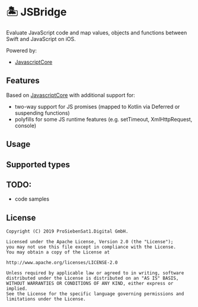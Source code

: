 🏝 JSBridge
===============

Evaluate JavaScript code and map values, objects and functions between Swift and JavaScript on iOS.  

Powered by:
- [JavascriptCore][JavascriptCore]


## Features

Based on [JavascriptCore][JavascriptCore] with additional support for:
 * two-way support for JS promises (mapped to Kotlin via Deferred or suspending functions)
 * polyfills for some JS runtime features (e.g. setTimeout, XmlHttpRequest, console)


## Usage


## Supported types


## TODO:
* code samples


## License

```
Copyright (C) 2019 ProSiebenSat1.Digital GmbH.

Licensed under the Apache License, Version 2.0 (the "License");
you may not use this file except in compliance with the License.
You may obtain a copy of the License at

http://www.apache.org/licenses/LICENSE-2.0

Unless required by applicable law or agreed to in writing, software
distributed under the License is distributed on an "AS IS" BASIS,
WITHOUT WARRANTIES OR CONDITIONS OF ANY KIND, either express or implied.
See the License for the specific language governing permissions and
limitations under the License.
```


 [JavascriptCore]: https://developer.apple.com/documentation/javascriptcore
